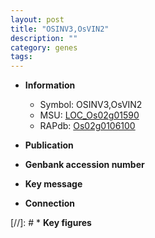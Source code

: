 ```yaml
---
layout: post
title: "OSINV3,OsVIN2"
description: ""
category: genes
tags: 
---
```


* **Information**  
    + Symbol: OSINV3,OsVIN2  
    + MSU: [LOC_Os02g01590](http://rice.uga.edu/cgi-bin/ORF_infopage.cgi?orf=LOC_Os02g01590)  
    + RAPdb: [Os02g0106100](http://rapdb.dna.affrc.go.jp/viewer/gbrowse_details/irgsp1?name=Os02g0106100)  

* **Publication**  

* **Genbank accession number**  

* **Key message**  

* **Connection**  

[//]: # * **Key figures**  


